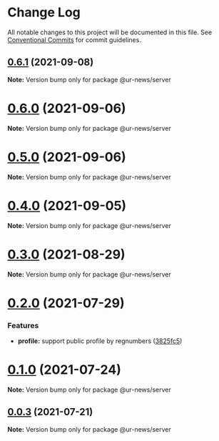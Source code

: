 # Change Log

All notable changes to this project will be documented in this file.
See [Conventional Commits](https://conventionalcommits.org) for commit guidelines.

## [0.6.1](https://github.com/RedJanvier/ur-news/compare/v0.6.0...v0.6.1) (2021-09-08)

**Note:** Version bump only for package @ur-news/server





# [0.6.0](https://github.com/RedJanvier/ur-news/compare/v0.4.0...v0.6.0) (2021-09-06)

**Note:** Version bump only for package @ur-news/server





# [0.5.0](https://github.com/RedJanvier/ur-news/compare/v0.4.0...v0.5.0) (2021-09-06)

**Note:** Version bump only for package @ur-news/server





# [0.4.0](https://github.com/RedJanvier/ur-news/compare/v0.3.1...v0.4.0) (2021-09-05)

**Note:** Version bump only for package @ur-news/server





# [0.3.0](https://github.com/RedJanvier/ur-news/compare/v0.2.0...v0.3.0) (2021-08-29)

**Note:** Version bump only for package @ur-news/server





# [0.2.0](https://github.com/RedJanvier/ur-news/compare/v0.1.0...v0.2.0) (2021-07-29)


### Features

* **profile:** support public profile by regnumbers ([3825fc5](https://github.com/RedJanvier/ur-news/commit/3825fc587544608663bd1553f787da083877063d))





# [0.1.0](https://github.com/RedJanvier/ur-news/compare/v0.0.3...v0.1.0) (2021-07-24)

**Note:** Version bump only for package @ur-news/server





## [0.0.3](https://github.com/RedJanvier/ur-news/compare/v0.0.2...v0.0.3) (2021-07-21)

**Note:** Version bump only for package @ur-news/server
